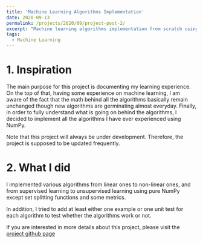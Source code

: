 ```yaml
---
title: 'Machine Learning Algorithms Implementation'
date: 2020-09-13
permalink: /projects/2020/09/project-post-2/
excerpt: "Machine learning algorithms implementation from scratch using NumPy<br/><img src='/images/ml.png'>"
tags:
  - Machine Learning
---
```


# 1. Inspiration

The main purpose for this project is documenting my learning experience. On the top of that, having some experience on machine learning, I am aware of the fact that the math behind all the algorithms basically remain unchanged though new algorithms are germinating almost everyday. Finally, in order to fully understand what is going on behind the algorithms, I decided to implement all the algorithms I have ever experienced using NumPy.

Note that this project will always be under development. Therefore, the project is supposed to be updated frequently.

# 2. What I did

I implemented various algorithms from linear ones to non-linear ones, and from supervised learning to unsupervised learning using pure NumPy except set splitting functions and some metrics.

In addition, I tried to add at least either one example or one unit test for each algorithm to test whether the algorithms work or not.

If you are interested in more details about this project, please visit the [project github page](https://github.com/Superhzf/MLFromScratch)
